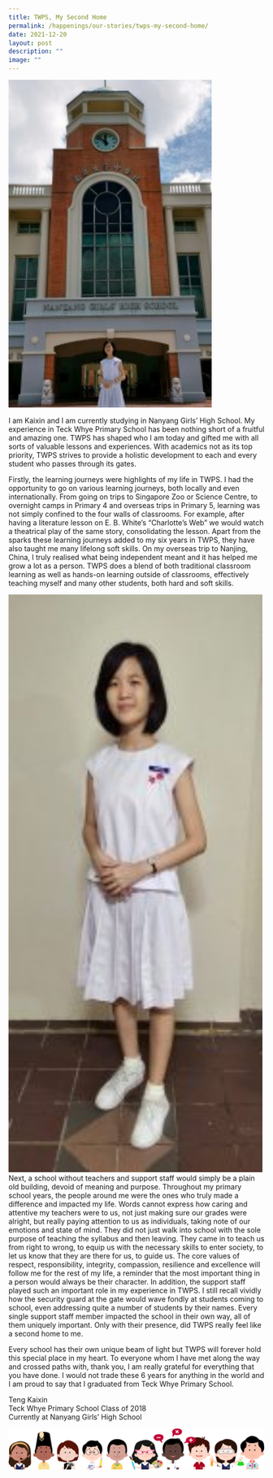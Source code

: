```yaml
---
title: TWPS, My Second Home
permalink: /happenings/our-stories/twps-my-second-home/
date: 2021-12-20
layout: post
description: ""
image: ""
---
```

<img src="/images/kaixin1.jpeg" style="width:400px">
<br>

I am Kaixin and I am currently studying in Nanyang Girls’ High School. My experience in Teck Whye Primary School has been nothing short of a fruitful and amazing one. TWPS has shaped who I am today and gifted me with all sorts of valuable lessons and experiences. With academics not as its top priority, TWPS strives to provide a holistic development to each and every student who passes through its gates.

Firstly, the learning journeys were highlights of my life in TWPS. I had the opportunity to go on various learning journeys, both locally and even internationally. From going on trips to Singapore Zoo or Science Centre, to overnight camps in Primary 4 and overseas trips in Primary 5, learning was not simply confined to the four walls of classrooms. For example, after having a literature lesson on E. B. White’s “Charlotte’s Web” we would watch a theatrical play of the same story, consolidating the lesson. Apart from the sparks these learning journeys added to my six years in TWPS, they have also taught me many lifelong soft skills. On my overseas trip to Nanjing, China, I truly realised what being independent meant and it has helped me grow a lot as a person. TWPS does a blend of both traditional classroom learning as well as hands-on learning outside of classrooms, effectively teaching myself and many other students, both hard and soft skills.

<img src="/images/kaixin2.jpeg" style="width:500px">
<br>
Next, a school without teachers and support staff would simply be a plain old building, devoid of meaning and purpose. Throughout my primary school years, the people around me were the ones who truly made a difference and impacted my life. Words cannot express how caring and attentive my teachers were to us, not just making sure our grades were alright, but really paying attention to us as individuals, taking note of our emotions and state of mind. They did not just walk into school with the sole purpose of teaching the syllabus and then leaving. They came in to teach us from right to wrong, to equip us with the necessary skills to enter society, to let us know that they are there for us, to guide us. The core values of respect, responsibility, integrity, compassion, resilience and excellence will follow me for the rest of my life, a reminder that the most important thing in a person would always be their character. In addition, the support staff played such an important role in my experience in TWPS. I still recall vividly how the security guard at the gate would wave fondly at students coming to school, even addressing quite a number of students by their names. Every single support staff member impacted the school in their own way, all of them uniquely important. Only with their presence, did TWPS really feel like a second home to me.

Every school has their own unique beam of light but TWPS will forever hold this special place in my heart. To everyone whom I have met along the way and crossed paths with, thank you, I am really grateful for everything that you have done. I would not trade these 6 years for anything in the world and I am proud to say that I graduated from Teck Whye Primary School.

Teng Kaixin  
Teck Whye Primary School Class of 2018  
Currently at Nanyang Girls’ High School

![](/images/kids.png)